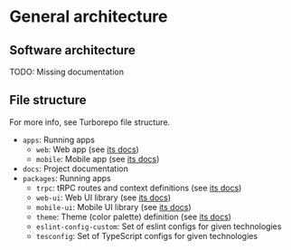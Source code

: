 # General architecture

## Software architecture

TODO: Missing documentation

## File structure

For more info, see Turborepo file structure.

- `apps`: Running apps
  - `web`: Web app (see [its docs](./apps/web.md))
  - `mobile`: Mobile app (see [its docs](./apps/mobile.md))
- `docs`: Project documentation
- `packages`: Running apps
  - `trpc`: tRPC routes and context definitions (see [its docs](./packages/trpc.md))
  - `web-ui`: Web UI library (see [its docs](./packages/web-ui.md))
  - `mobile-ui`: Mobile UI library (see [its docs](./packages/mobile-ui.md))
  - `theme`: Theme (color palette) definition (see [its docs](./packages/theme.md))
  - `eslint-config-custom`: Set of eslint configs for given technologies
  - `tesconfig`: Set of TypeScript configs for given technologies

